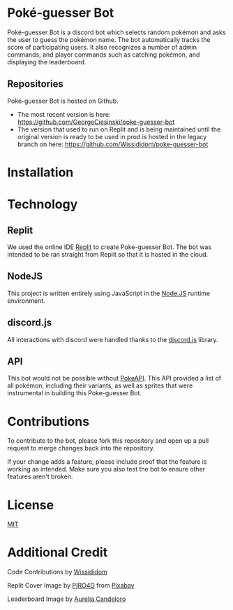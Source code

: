 # Poké-guesser Bot

Poké-guesser Bot is a discord bot which selects random pokémon and asks the user to guess the pokémon name. The bot automatically tracks the score of participating users. It also recognizes a number of admin commands, and player commands such as catching pokémon, and displaying the leaderboard.

## Repositories

Poké-guesser Bot is hosted on Github.

- The most recent version is here: https://github.com/GeorgeCiesinski/poke-guesser-bot
- The version that used to run on Replit and is being maintained until the original version is ready to be used in prod is hosted in the legacy branch on here: https://github.com/Wissididom/poke-guesser-bot

# Installation

# Technology

## Replit

We used the online IDE [Replit](https://replit.com/~) to create Poke-guesser Bot. The bot was intended to be ran straight from Replit so that it is hosted in the cloud.

## NodeJS

This project is written entirely using JavaScript in the [Node.JS](https://nodejs.org/en/) runtime environment.

## discord.js

All interactions with discord were handled thanks to the [discord.js](https://discord.js.org/#/) library.

## API

This bot would not be possible without [PokeAPI](https://pokeapi.co/). This API provided a list of all pokémon, including their variants, as well as sprites that were instrumental in building this Poke-guesser Bot.

# Contributions

To contribute to the bot, please fork this repository and open up a pull request to merge changes back into the repository.

If your change adds a feature, please include proof that the feature is working as intended. Make sure you also test the bot to ensure other features aren't broken.

# License

[MIT](https://choosealicense.com/licenses/mit/)

# Additional Credit

Code Contributions by [Wissididom](https://github.com/Wissididom)

Replit Cover Image by [PIRO4D](https://pixabay.com/users/piro4d-2707530/) from [Pixabay](https://pixabay.com)

Leaderboard Image by [Aurelia Candeloro](https://www.instagram.com/aurelia.borealis)

